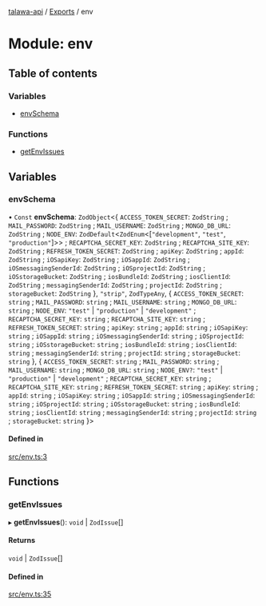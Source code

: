 [talawa-api](../README.md) / [Exports](../modules.md) / env

# Module: env

## Table of contents

### Variables

- [envSchema](env.md#envschema)

### Functions

- [getEnvIssues](env.md#getenvissues)

## Variables

### envSchema

• `Const` **envSchema**: `ZodObject`\<\{ `ACCESS_TOKEN_SECRET`: `ZodString` ; `MAIL_PASSWORD`: `ZodString` ; `MAIL_USERNAME`: `ZodString` ; `MONGO_DB_URL`: `ZodString` ; `NODE_ENV`: `ZodDefault`\<`ZodEnum`\<[``"development"``, ``"test"``, ``"production"``]\>\> ; `RECAPTCHA_SECRET_KEY`: `ZodString` ; `RECAPTCHA_SITE_KEY`: `ZodString` ; `REFRESH_TOKEN_SECRET`: `ZodString` ; `apiKey`: `ZodString` ; `appId`: `ZodString` ; `iOSapiKey`: `ZodString` ; `iOSappId`: `ZodString` ; `iOSmessagingSenderId`: `ZodString` ; `iOSprojectId`: `ZodString` ; `iOSstorageBucket`: `ZodString` ; `iosBundleId`: `ZodString` ; `iosClientId`: `ZodString` ; `messagingSenderId`: `ZodString` ; `projectId`: `ZodString` ; `storageBucket`: `ZodString`  }, ``"strip"``, `ZodTypeAny`, \{ `ACCESS_TOKEN_SECRET`: `string` ; `MAIL_PASSWORD`: `string` ; `MAIL_USERNAME`: `string` ; `MONGO_DB_URL`: `string` ; `NODE_ENV`: ``"test"`` \| ``"production"`` \| ``"development"`` ; `RECAPTCHA_SECRET_KEY`: `string` ; `RECAPTCHA_SITE_KEY`: `string` ; `REFRESH_TOKEN_SECRET`: `string` ; `apiKey`: `string` ; `appId`: `string` ; `iOSapiKey`: `string` ; `iOSappId`: `string` ; `iOSmessagingSenderId`: `string` ; `iOSprojectId`: `string` ; `iOSstorageBucket`: `string` ; `iosBundleId`: `string` ; `iosClientId`: `string` ; `messagingSenderId`: `string` ; `projectId`: `string` ; `storageBucket`: `string`  }, \{ `ACCESS_TOKEN_SECRET`: `string` ; `MAIL_PASSWORD`: `string` ; `MAIL_USERNAME`: `string` ; `MONGO_DB_URL`: `string` ; `NODE_ENV?`: ``"test"`` \| ``"production"`` \| ``"development"`` ; `RECAPTCHA_SECRET_KEY`: `string` ; `RECAPTCHA_SITE_KEY`: `string` ; `REFRESH_TOKEN_SECRET`: `string` ; `apiKey`: `string` ; `appId`: `string` ; `iOSapiKey`: `string` ; `iOSappId`: `string` ; `iOSmessagingSenderId`: `string` ; `iOSprojectId`: `string` ; `iOSstorageBucket`: `string` ; `iosBundleId`: `string` ; `iosClientId`: `string` ; `messagingSenderId`: `string` ; `projectId`: `string` ; `storageBucket`: `string`  }\>

#### Defined in

[src/env.ts:3](https://github.com/PalisadoesFoundation/talawa-api/blob/ad7a1f7/src/env.ts#L3)

## Functions

### getEnvIssues

▸ **getEnvIssues**(): `void` \| `ZodIssue`[]

#### Returns

`void` \| `ZodIssue`[]

#### Defined in

[src/env.ts:35](https://github.com/PalisadoesFoundation/talawa-api/blob/ad7a1f7/src/env.ts#L35)
